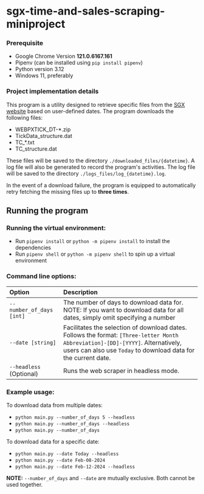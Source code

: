 # sgx-time-and-sales-scraping-miniproject

### Prerequisite

- Google Chrome Version **121.0.6167.161**
- Pipenv (can be installed using `pip install pipenv`)
- Python version 3.12
- Windows 11, preferably

### Project implementation details

This program is a utility designed to retrieve specific files from the [SGX website](https://www.sgx.com/research-education/derivatives) based on user-defined dates. The program downloads the following files:

- WEBPXTICK_DT-\*.zip
- TickData_structure.dat
- TC\_\*.txt
- TC_structure.dat

These files will be saved to the directory `./downloaded_files/{datetime}`. A log file will also be generated to record the program's activities. The log file will be saved to the directory `./logs_files/log_{datetime}.log`.

In the event of a download failure, the program is equipped to automatically retry fetching the missing files up to **three times**.

## Running the program

### Running the virtual environment:

- Run `pipenv install` or `python -m pipenv install` to install the dependencies
- Run `pipenv shell` or `python -m pipenv shell` to spin up a virtual environment

### Command line options:

| Option                   | Description                                                                                                                                                                                        |
| :----------------------- | :------------------------------------------------------------------------------------------------------------------------------------------------------------------------------------------------- |
| `--number_of_days [int]` | The number of days to download data for. NOTE: If you want to download data for all dates, simply omit specifying a number                                                                         |
| `--date [string]`        | Facilitates the selection of download dates. Follows the format: `[Three-letter Month Abbreviation]-[DD]-[YYYY]`. Alternatively, users can also use `Today` to download data for the current date. |
| `--headless` (Optional)  | Runs the web scraper in headless mode.                                                                                                                                                             |

### Example usage:

To download data from multiple dates:

- `python main.py --number_of_days 5 --headless`
- `python main.py --number_of_days --headless`
- `python main.py --number_of_days`

To download data for a specific date:

- `python main.py --date Today --headless`
- `python main.py --date Feb-08-2024`
- `python main.py --date Feb-12-2024 --headless`

**NOTE:** `--number_of_days` and `--date` are mutually exclusive. Both cannot be used together.
